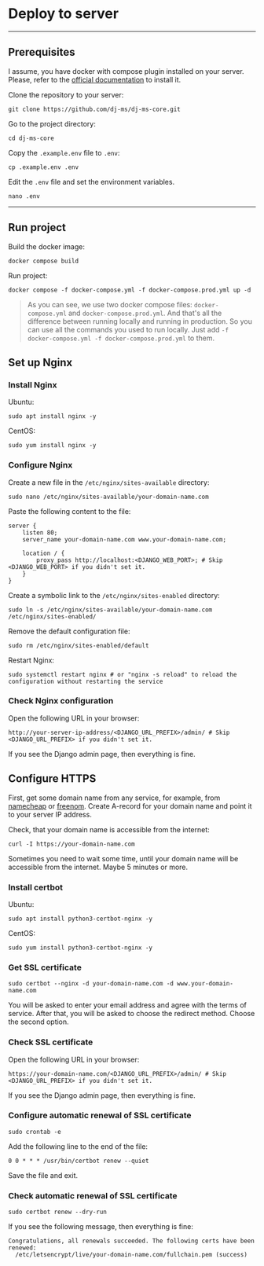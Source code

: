 # Deploy to server


---
## Prerequisites
I assume, you have docker with compose plugin installed on your server.
Please, refer to the [official documentation](https://docs.docker.com/engine/install/) to install it.

Clone the repository to your server:
```shell
git clone https://github.com/dj-ms/dj-ms-core.git
```

Go to the project directory:
```shell
cd dj-ms-core
```

Copy the `.example.env` file to `.env`:
```shell
cp .example.env .env
```

Edit the `.env` file and set the environment variables.
```shell
nano .env
```


---
## Run project
Build the docker image:
```shell
docker compose build
```

Run project:
```shell
docker compose -f docker-compose.yml -f docker-compose.prod.yml up -d
```

> As you can see, we use two docker compose files: `docker-compose.yml` and `docker-compose.prod.yml`.
And that's all the difference between running locally and running in production.
So you can use all the commands you used to run locally. Just add `-f docker-compose.yml -f docker-compose.prod.yml` to them.


## Set up Nginx

### Install Nginx

Ubuntu:
```shell
sudo apt install nginx -y
```

CentOS:
```shell
sudo yum install nginx -y
```

### Configure Nginx

Create a new file in the `/etc/nginx/sites-available` directory:
```shell
sudo nano /etc/nginx/sites-available/your-domain-name.com
```

Paste the following content to the file:
```nginx
server {
    listen 80;
    server_name your-domain-name.com www.your-domain-name.com;

    location / {
        proxy_pass http://localhost:<DJANGO_WEB_PORT>; # Skip <DJANGO_WEB_PORT> if you didn't set it.
    }
}
```

Create a symbolic link to the `/etc/nginx/sites-enabled` directory:
```shell
sudo ln -s /etc/nginx/sites-available/your-domain-name.com /etc/nginx/sites-enabled/
```

Remove the default configuration file:
```shell
sudo rm /etc/nginx/sites-enabled/default
```

Restart Nginx:
```shell
sudo systemctl restart nginx # or "nginx -s reload" to reload the configuration without restarting the service
```

### Check Nginx configuration

Open the following URL in your browser:
```shell
http://your-server-ip-address/<DJANGO_URL_PREFIX>/admin/ # Skip <DJANGO_URL_PREFIX> if you didn't set it.
```

If you see the Django admin page, then everything is fine.


## Configure HTTPS

First, get some domain name from any service, for example, from [namecheap](https://www.namecheap.com) or [freenom](https://www.freenom.com).
Create A-record for your domain name and point it to your server IP address.

Check, that your domain name is accessible from the internet:
```shell
curl -I https://your-domain-name.com
```

Sometimes you need to wait some time, until your domain name will be accessible from the internet. Maybe 5 minutes or more.

### Install certbot

Ubuntu:
```shell
sudo apt install python3-certbot-nginx -y
```

CentOS:
```shell
sudo yum install python3-certbot-nginx -y
```

### Get SSL certificate

```shell
sudo certbot --nginx -d your-domain-name.com -d www.your-domain-name.com
```

You will be asked to enter your email address and agree with the terms of service.
After that, you will be asked to choose the redirect method. Choose the second option.

### Check SSL certificate

Open the following URL in your browser:
```shell
https://your-domain-name.com/<DJANGO_URL_PREFIX>/admin/ # Skip <DJANGO_URL_PREFIX> if you didn't set it.
```

If you see the Django admin page, then everything is fine.

### Configure automatic renewal of SSL certificate

```shell
sudo crontab -e
```

Add the following line to the end of the file:
```shell
0 0 * * * /usr/bin/certbot renew --quiet
```

Save the file and exit.

### Check automatic renewal of SSL certificate

```shell
sudo certbot renew --dry-run
```

If you see the following message, then everything is fine:
```shell
Congratulations, all renewals succeeded. The following certs have been renewed:
  /etc/letsencrypt/live/your-domain-name.com/fullchain.pem (success)
```

